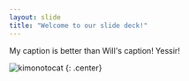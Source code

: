 ```yaml
---
layout: slide
title: "Welcome to our slide deck!"
---
```


My caption is better than Will's caption!  Yessir!

![kimonotocat](https://octodex.github.com/images/kimonotocat.png)
{: .center}
